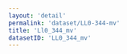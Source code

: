 ```yaml
---
layout: 'detail'
permalink: 'dataset/LL0-344-mv'
title: 'Ll0_344_mv'
datasetID: 'LL0_344_mv'
---
```

